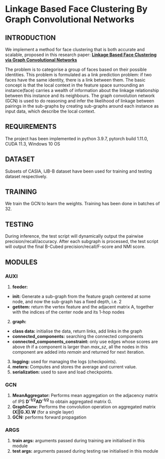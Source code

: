 # Linkage Based Face Clustering By Graph Convolutional Networks

## INTRODUCTION

We implement a method for face clustering that is both accurate and scalable, proposed in this research paper:
[**Linkage Based Face Clustering via Graph Convolutional Networks**](https://arxiv.org/abs/1903.11306)

The problem is to categorise a group of faces based on their possible identities. This problem is formulated as a link prediction problem: if two faces have the same identity, there is a link between them. The basic concept is that the local context in the feature space surrounding an instance(face) carries a wealth of information about the linkage relationship between this instance and its neighbours. The graph convolution network (GCN) is used to do reasoning and infer the likelihood of linkage between pairings in the sub-graphs by creating sub-graphs around each instance as input data, which describe the local context.


## REQUIREMENTS

The project has been implemented in python 3.9.7, pytorch build 1.11.0, CUDA 11.3, Windows 10 OS

## DATASET

Subsets of CASIA, IJB-B dataset have been used for training and testing dataset respectively.

## TRAINING

We train the GCN to learn the weights. Training has been done in batches of 32.

## TESTING

During inference, the test script will dynamically output the pairwise precision/recall/accuracy. After each subgraph is processed, the test script will output the final B-Cubed precision/recall/F-score and NMI score.

## MODULES

### AUXI

  1. **feeder:**
  - **__init__:** Generate a sub-graph from the feature graph centered at some node, and now the sub-graph has a fixed depth, i.e. 2
  - **__getitem__:** return the vertex feature and the adjacent matrix A, together with the indices of the center node and its 1-hop nodes
  2. **graph:**
  - **class data:** initialise the data, return links, add links in the graph
  - **connected_components:** searching the connected components      
  - **connected_components_constraint:** only use edges whose scores are above *th* if a component is larger than *max_sz*, all the nodes in this component are added into *remain* and returned for next iteration.

  3. **logging:** used for managing the logs (checkpoints).
  4. **meters:** Computes and stores the average and current value.
  5. **serialization:** used to save and load checkpoints.

### GCN

  1. **MeanAggregator:** Performs mean aggregation on the adjacency matrix of IPS **D<sup>-1/2</sup>AD<sup>-1/2</sup>** to obtain aggregated matrix G.
  2. **GraphConv:** Performs the convolution operation on aggregated matrix **(X||G.X).W** (for a single layer)
  3. **GCN:** performs forward propagation

### ARGS

  1. **train args:** arguments passed during training are initialised in this module
  2. **test args:** arguments passed during testing rae initialised in this module
